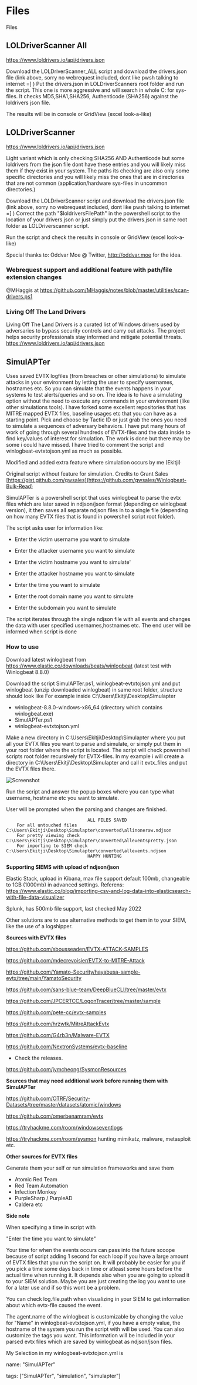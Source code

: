 # Files
Files


## LOLDriverScanner All
https://www.loldrivers.io/api/drivers.json

Download the LOLDriverScanner_ALL script and download the drivers.json file (link above, sorry no webrequest included, dont like pwsh talking to internet =] )
Put the drivers.json in LOLDriverScanners root folder and run the script.
This one is more aggressive and will search in whole C: for sys-files. It checks MD5,SHA1,SHA256, Authenticode (SHA256) against the loldrivers json file.

The results will be in console or GridView (excel look-a-like)

## LOLDriverScanner
https://www.loldrivers.io/api/drivers.json

Light variant which is only checking SHA256 AND Authenticode but some loldrivers from the json file dont have these entries and you will likely miss them if
they exist in your system. The paths its checking are also only some specific directories and you will likely miss the ones that are in directories that are not common (application/hardware sys-files in uncommon directories.)

Download the LOLDriverScanner script and download the drivers.json file (link above, sorry no webrequest included, dont like pwsh talking to internet =] )
Correct the path "$loldriversFilePath" in the powershell script to the location of your drivers.json or just simply put the drivers.json in same root folder as LOLDriverscanner script.

Run the script and check the results in console or GridView (excel look-a-like)

Special thanks to:
Oddvar Moe @ Twitter, http://oddvar.moe
for the idea.

### Webrequest support and additional feature with path/file extension changes
@MHaggis at
https://github.com/MHaggis/notes/blob/master/utilities/scan-drivers.ps1


### Living Off The Land Drivers
Living Off The Land Drivers is a curated list of Windows drivers used by adversaries to bypass security controls and carry out attacks. The project helps security professionals stay informed and mitigate potential threats.
https://www.loldrivers.io/api/drivers.json


## SimulAPTer
Uses saved EVTX logfiles (from breaches or other simulations) to simulate attacks in your environment by letting the user to specify usernames, hostnames etc. So you can simulate that the events happens in your systems to test alerts/queries and so on. The idea is to have a simulating option without the need to execute any commands in your environment (like other simulations tools).
I have forked some excellent repositories that has MITRE mapped EVTX files, baseline usages etc that you can have as a starting point. Pick and choose by Tactic ID or just grab the ones you need to simulate a sequences of adversary behaviors.
I have put many hours of work of going through several hundreds of EVTX-files and the data inside to find key/values of interest for simulation. 
The work is done but there may be some i could have missed. I have tried to comment the script and winlogbeat-evtxtojson.yml as much as possible.

Modified and added extra feature where simulation occurs by me (Ekitji)

Original script without feature for simulation.
Credits to Grant Sales
[https://gist.github.com/gwsales](https://github.com/gwsales/Winlogbeat-Bulk-Read)



SimulAPTer is a powershell script that uses winlogbeat to parse the evtx files which are later saved in ndjson/json format (depending on winlogbeat version), it then saves all separate ndjson files in to a single file (depending on how many EVTX files that is found in powershell script root folder).

The script asks user for information like:
* Enter the victim username you want to simulate

* Enter the attacker username you want to simulate

* Enter the victim hostname you want to simulate'

* Enter the attacker hostname you want to simulate

* Enter the time you want to simulate

* Enter the root domain name you want to simulate

* Enter the subdomain you want to simulate

The script iterates through the single ndjson file with all events and changes the data with user specified usernames,hostnames etc.
The end user will be informed when script is done

### How to use
Download latest winlogbeat from https://www.elastic.co/downloads/beats/winlogbeat
(latest test with Winlogbeat 8.8.0)

Download the script SimulAPTer.ps1, winlogbeat-evtxtojson.yml and put winlogbeat (unzip downloaded winlogbeat) in same root folder, structure should look like
For example inside C:\Users\Ekitji\Desktop\Simulapter

* winlogbeat-8.8.0-windows-x86_64 (directory which contains winlogbeat.exe)
* SimulAPTer.ps1
* winlogbeat-evtxtojson.yml

Make a new directory in C:\Users\Ekitji\Desktop\Simulapter where you put all your EVTX files you want to parse and simulate, or simply put them in your root folder where the script is located.
The script will check powershell scripts root folder recursively for EVTX-files.
In my example i will create a directory in C:\Users\Ekitji\Desktop\Simulapter and call it evtx_files and put the EVTX files there.

![Screenshot](Simulapter.png)

Run the script and answer the popup boxes where you can type what username, hostname etc you want to simulate.

User will be prompted when the parsing and changes are finished.

                                   ALL FILES SAVED                                                    
        For all untouched files   C:\Users\Ekitji\Desktop\Simulapter\converted\allinoneraw.ndjson                                     
        For pretty viewing check  C:\Users\Ekitji\Desktop\Simulapter\converted\alleventspretty.json                                   
        For importing to SIEM check  C:\Users\Ekitji\Desktop\Simulapter\converted\allevents.ndjson                                     
                                   HAPPY HUNTING                                                     


**Supporting SIEMS with upload of ndjson/json**

Elastic Stack, upload in Kibana, max file support default 100mb, changeable to 1GB (1000mb) in advanced settings.
Referens: https://www.elastic.co/blog/importing-csv-and-log-data-into-elasticsearch-with-file-data-visualizer

Splunk, has 500mb file support, last checked May 2022

Other solutions are to use alternative methods to get them in to your SIEM, like the use of a logshipper.


**Sources with EVTX files**

https://github.com/sbousseaden/EVTX-ATTACK-SAMPLES

https://github.com/mdecrevoisier/EVTX-to-MITRE-Attack

https://github.com/Yamato-Security/hayabusa-sample-evtx/tree/main/YamatoSecurity

https://github.com/sans-blue-team/DeepBlueCLI/tree/master/evtx

https://github.com/JPCERTCC/LogonTracer/tree/master/sample

https://github.com/pete-cc/evtx-samples

https://github.com/hrzwtk/MitreAttackEvtx

https://github.com/G4rb3n/Malware-EVTX

https://github.com/NextronSystems/evtx-baseline
- Check the releases.

https://github.com/jymcheong/SysmonResources

**Sources that may need additional work before running them with SimulAPTer**

https://github.com/OTRF/Security-Datasets/tree/master/datasets/atomic/windows

https://github.com/omerbenamram/evtx

https://tryhackme.com/room/windowseventlogs

https://tryhackme.com/room/sysmon hunting mimikatz, malware, metasploit etc.

**Other sources for EVTX files**

Generate them your self or run simulation frameworks and save them
* Atomic Red Team
* Red Team Automation
* Infection Monkey
* PurpleSharp / PurpleAD
* Caldera etc

**Side note**

When specifying a time in script with

"Enter the time you want to simulate"

Your time for when the events occurs can pass into the future scoope because of script adding 1 second for each loop if you have a large amount of EVTX files that you run the script on. It will probably be easier for you if you pick a time some days back in time or atleast some hours before the actual time when running it. It depends also when you are going to upload it to your SIEM solution. Maybe you are just creating the log you want to use for a later use and if so this wont be a problem.


You can check log.file.path when visualizing in your SIEM to get information about which evtx-file caused the event.

The agent.name of the winlogbeat is customizable by changing the value for "Name" in winlogbeat-evtxtojson.yml, 
if you have a empty value, the hostname of the system you run the script with will be used. You can also customize the tags you want.
This information will be included in your parsed evtx files which are saved by winlogbeat as ndjson/json files.

My Selection in my winlogbeat-evtxtojson.yml is

name: "SimulAPTer"

tags: ["SimulAPTer", "simulation", "simulapter"]
